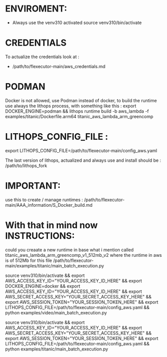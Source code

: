 # ENVIROMENT:
- Always use the venv310 activated 
source venv310/bin/activate

# CREDENTIALS
To actualize the credentials look at : 
- /path/to/flexecutor-main/aws_credentials.md 

# PODMAN
Docker is not allowed, use Podman instead of docker, to build the runtime use always the lithops process, with something like this :
export DOCKER_ENGINE=podman && lithops runtime build -b aws_lambda -f examples/titanic/Dockerfile.arm64 titanic_aws_lambda_arm_greencomp

# LITHOPS_CONFIG_FILE : 
export LITHOPS_CONFIG_FILE=/path/to/flexecutor-main/config_aws.yaml

The last version of lithops, actualized and always use and install should be : 
/path/to/lithops_fork 

# IMPORTANT: 
use this to create / manage runtimes : 
/path/to/flexecutor-main/AAA_information/S_Docker_build.md

# With that in mind now INSTRUCTIONS: 
could you creaate a new runtime in base what i mention called titanic_aws_lambda_arm_greencomp_v1_512mb_v2 
where the runtime in aws is of 512Mb  for this file /path/to/flexecutor-main/examples/titanic/main_batch_execution.py







 source venv310/bin/activate && export AWS_ACCESS_KEY_ID="YOUR_ACCESS_KEY_ID_HERE" && export DOCKER_ENGINE=docker && export AWS_ACCESS_KEY_ID="YOUR_ACCESS_KEY_ID_HERE" && export AWS_SECRET_ACCESS_KEY="YOUR_SECRET_ACCESS_KEY_HERE" && export AWS_SESSION_TOKEN="YOUR_SESSION_TOKEN_HERE" && export LITHOPS_CONFIG_FILE=/path/to/flexecutor-main/config_aws.yaml && python examples/video/main_batch_execution.py






 source venv310/bin/activate && export AWS_ACCESS_KEY_ID="YOUR_ACCESS_KEY_ID_HERE" && export AWS_SECRET_ACCESS_KEY="YOUR_SECRET_ACCESS_KEY_HERE" && export AWS_SESSION_TOKEN="YOUR_SESSION_TOKEN_HERE" && export LITHOPS_CONFIG_FILE=/path/to/flexecutor-main/config_aws.yaml && python examples/titanic/main_batch_execution.py
